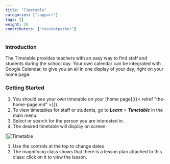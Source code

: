 ```yaml
---
title: "Timetable"
categories: ["support"]
tags: []
weight: 20
contributors: ["rossdotparker"]
---
```


### Introduction

The Timetable provides teachers with an easy way to find staff and students during the school day. Your own calendar can be integrated with Google Calendar, to give you an all in one display of your day, right on your home page.

### Getting Started

1.  You should see your own timetable on your [home page]({{< relref "the-home-page.md" >}}).
2.  To view timetables for staff or students, go to ___Learn___ > ___Timetable___ in the main menu.
3.  Select or search for the person you are interested in.
4.  The desired timetable will display on screen:

[![Timetable](/img/teachers/timetable-view.png)

1.  Use the controls at the top to change dates
2.  The magnifying class shows that there is a lesson plan attached to this class: click on it to view the lesson.
